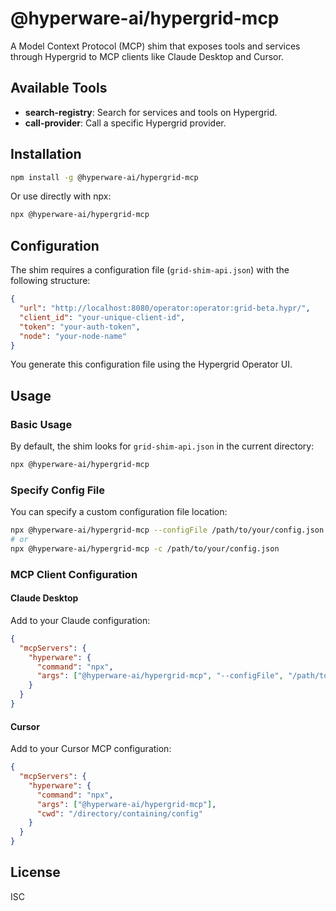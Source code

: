 # @hyperware-ai/hypergrid-mcp

A Model Context Protocol (MCP) shim that exposes tools and services through Hypergrid to MCP clients like Claude Desktop and Cursor.

## Available Tools

- **search-registry**: Search for services and tools on Hypergrid.
- **call-provider**: Call a specific Hypergrid provider.

## Installation

```bash
npm install -g @hyperware-ai/hypergrid-mcp
```

Or use directly with npx:
```bash
npx @hyperware-ai/hypergrid-mcp
```

## Configuration

The shim requires a configuration file (`grid-shim-api.json`) with the following structure:

```json
{
  "url": "http://localhost:8080/operator:operator:grid-beta.hypr/",
  "client_id": "your-unique-client-id",
  "token": "your-auth-token",
  "node": "your-node-name"
}
```

You generate this configuration file using the Hypergrid Operator UI.

## Usage

### Basic Usage
By default, the shim looks for `grid-shim-api.json` in the current directory:

```bash
npx @hyperware-ai/hypergrid-mcp
```

### Specify Config File
You can specify a custom configuration file location:

```bash
npx @hyperware-ai/hypergrid-mcp --configFile /path/to/your/config.json
# or
npx @hyperware-ai/hypergrid-mcp -c /path/to/your/config.json
```

### MCP Client Configuration

#### Claude Desktop
Add to your Claude configuration:

```json
{
  "mcpServers": {
    "hyperware": {
      "command": "npx",
      "args": ["@hyperware-ai/hypergrid-mcp", "--configFile", "/path/to/config.json"]
    }
  }
}
```

#### Cursor
Add to your Cursor MCP configuration:

```json
{
  "mcpServers": {
    "hyperware": {
      "command": "npx",
      "args": ["@hyperware-ai/hypergrid-mcp"],
      "cwd": "/directory/containing/config"
    }
  }
}
```


## License

ISC
